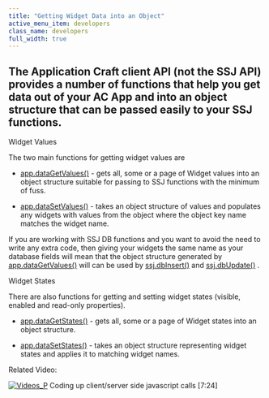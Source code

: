 ```yaml
---
title: "Getting Widget Data into an Object"
active_menu_item: developers
class_name: developers
full_width: true
---
```



## The Application Craft client API (not the SSJ API) provides a number of functions that help you get data out of your AC App and into an object structure that can be passed easily to your SSJ functions.

Widget Values

The two main functions for getting widget values are

 - [app.dataGetValues()](../../scripting-apis/client-api/widget-data-state-manipulation/datagetvalues.htm) - gets all, some or a page of Widget values into an object structure suitable for passing to SSJ functions with the minimum of fuss.

 - [app.dataSetValues()](../../scripting-apis/client-api/widget-data-state-manipulation/datasetvalues.htm) - takes an object structure of values and populates any widgets with values from the object where the object key name matches the widget name.

If you are working with SSJ DB functions and you want to avoid the need to write any extra code, then giving your widgets the same name as your database fields will mean that the object structure generated by [app.dataGetValues()](../../scripting-apis/client-api/widget-data-state-manipulation/datagetvalues.htm) will can be used by [ssj.dbInsert()](../../scripting-apis/server-side-api/ssj-object/database/insert.htm) and [ssj.dbUpdate()](../../scripting-apis/server-side-api/ssj-object/database/update.htm) .

Widget States

There are also functions for getting and setting widget states (visible, enabled and read-only properties).

 - [app.dataGetStates()](../../scripting-apis/client-api/widget-data-state-manipulation/datagetstates.htm) - gets all, some or a page of Widget states into an object structure.

 - [app.dataSetStates()](../../scripting-apis/client-api/widget-data-state-manipulation/datasetstates.htm) - takes an object structure representing widget states and applies it to matching widget names.

Related Video:

[![Videos\_P](/img/docs/videos_p.png)](http://www.youtube.com/v/qY9M8bP9b70?autoplay=1&hd=1&fs=1&showsearch=0&rel=0&) Coding up client/server side javascript calls [7:24]

